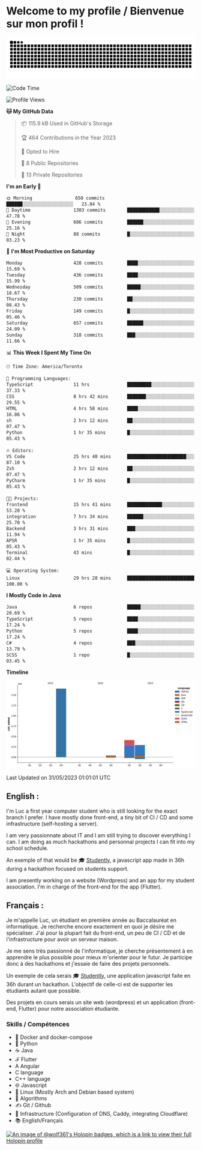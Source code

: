 # Welcome to my profile / Bienvenue sur mon profil !

![snake gif](https://github.com/wolf-361/wolf-361/blob/output/github-contribution-grid-snake.svg)

<!--START_SECTION:waka-->
![Code Time](http://img.shields.io/badge/Code%20Time-143%20hrs%2043%20mins-blue)

![Profile Views](http://img.shields.io/badge/Profile%20Views-0-blue)

**🐱 My GitHub Data** 

> 📦 115.9 kB Used in GitHub's Storage 
 > 
> 🏆 464 Contributions in the Year 2023
 > 
> 💼 Opted to Hire
 > 
> 📜 8 Public Repositories 
 > 
> 🔑 13 Private Repositories 
 > 
**I'm an Early 🐤** 

```text
🌞 Morning                650 commits         ██████░░░░░░░░░░░░░░░░░░░   23.84 % 
🌆 Daytime                1303 commits        ████████████░░░░░░░░░░░░░   47.78 % 
🌃 Evening                686 commits         ██████░░░░░░░░░░░░░░░░░░░   25.16 % 
🌙 Night                  88 commits          █░░░░░░░░░░░░░░░░░░░░░░░░   03.23 % 
```
📅 **I'm Most Productive on Saturday** 

```text
Monday                   428 commits         ████░░░░░░░░░░░░░░░░░░░░░   15.69 % 
Tuesday                  436 commits         ████░░░░░░░░░░░░░░░░░░░░░   15.99 % 
Wednesday                509 commits         █████░░░░░░░░░░░░░░░░░░░░   18.67 % 
Thursday                 230 commits         ██░░░░░░░░░░░░░░░░░░░░░░░   08.43 % 
Friday                   149 commits         █░░░░░░░░░░░░░░░░░░░░░░░░   05.46 % 
Saturday                 657 commits         ██████░░░░░░░░░░░░░░░░░░░   24.09 % 
Sunday                   318 commits         ███░░░░░░░░░░░░░░░░░░░░░░   11.66 % 
```


📊 **This Week I Spent My Time On** 

```text
🕑︎ Time Zone: America/Toronto

💬 Programming Languages: 
TypeScript               11 hrs              █████████░░░░░░░░░░░░░░░░   37.33 % 
CSS                      8 hrs 42 mins       ███████░░░░░░░░░░░░░░░░░░   29.55 % 
HTML                     4 hrs 58 mins       ████░░░░░░░░░░░░░░░░░░░░░   16.86 % 
sh                       2 hrs 12 mins       ██░░░░░░░░░░░░░░░░░░░░░░░   07.47 % 
Python                   1 hr 35 mins        █░░░░░░░░░░░░░░░░░░░░░░░░   05.43 % 

🔥 Editors: 
VS Code                  25 hrs 40 mins      ██████████████████████░░░   87.10 % 
Zsh                      2 hrs 12 mins       ██░░░░░░░░░░░░░░░░░░░░░░░   07.47 % 
PyCharm                  1 hr 35 mins        █░░░░░░░░░░░░░░░░░░░░░░░░   05.43 % 

🐱‍💻 Projects: 
frontend                 15 hrs 41 mins      █████████████░░░░░░░░░░░░   53.20 % 
integration              7 hrs 34 mins       ██████░░░░░░░░░░░░░░░░░░░   25.70 % 
Backend                  3 hrs 31 mins       ███░░░░░░░░░░░░░░░░░░░░░░   11.94 % 
APSR                     1 hr 35 mins        █░░░░░░░░░░░░░░░░░░░░░░░░   05.43 % 
Terminal                 43 mins             █░░░░░░░░░░░░░░░░░░░░░░░░   02.44 % 

💻 Operating System: 
Linux                    29 hrs 28 mins      █████████████████████████   100.00 % 
```

**I Mostly Code in Java** 

```text
Java                     6 repos             █████░░░░░░░░░░░░░░░░░░░░   20.69 % 
TypeScript               5 repos             ████░░░░░░░░░░░░░░░░░░░░░   17.24 % 
Python                   5 repos             ████░░░░░░░░░░░░░░░░░░░░░   17.24 % 
C#                       4 repos             ███░░░░░░░░░░░░░░░░░░░░░░   13.79 % 
SCSS                     1 repo              █░░░░░░░░░░░░░░░░░░░░░░░░   03.45 % 
```



**Timeline**

![Lines of Code chart](https://raw.githubusercontent.com/wolf-361/wolf-361/main/assets/bar_graph.png)


 Last Updated on 31/05/2023 01:01:01 UTC
<!--END_SECTION:waka-->

## English : 

I'm Luc a first year computer student who is still looking for the exact branch I prefer. I have mostly done front-end, a tiny bit of CI / CD and some infrastructure (self-hosting a server).

I am very passionnate about IT and I am still trying to discover everything I can. I am doing as much hackathons and personnal projects I can fit into my school schedule.

An exemple of that would be 🎓 [Studently](https://github.com/wolf-361/Studently-CodeJam12), a javascript app made in 36h during a hackathon focused on students support.

I am presently working on a website (Wordpress) and an app for my student association. I'm in charge of the front-end for the app (Flutter).

## Français :

Je m'appelle Luc, un étudiant en première année au Baccalauréat en informatique. Je recherche encore exactement en quoi je désire me spécialiser. J'ai pour la plupart fait du front-end, un peu de CI / CD et de l'infrastructure pour avoir un serveur maison.

Je me sens très passionné de l'informatique, je cherche présentement à en apprendre le plus possible pour mieux m'orienter pour le futur. Je participe donc à des hackathons et j'essaie de faire des projets personnels.

Un exemple de cela serais 🎓 [Studently](https://github.com/wolf-361/Studently-CodeJam12), une application javascript faite en 36h durant un hackathon. L'objectif de celle-ci est de supporter les étudiants autant que possible.

Des projets en cours serais un site web (wordpress) et un application (front-end, Flutter) pour notre association étudiante.

###  Skills / Compétences

* 🐋 Docker and docker-compose
* 🐍 Python
* ☕ Java
* ℱ Flutter
* A Angular
* C language
* C++ language
* 🌐 Javascript
* 🐧 Linux (Mostly Arch and Debian based system)
* 🧩 Algorithms
* ✍️ Git / Github
* 📜 Infrastructure (Configuration of DNS, Caddy, integrating Cloudflare)
* 📚 English/Français

[![An image of @wolf361's Holopin badges, which is a link to view their full Holopin profile](https://holopin.me/wolf361)](https://holopin.io/@wolf361)


